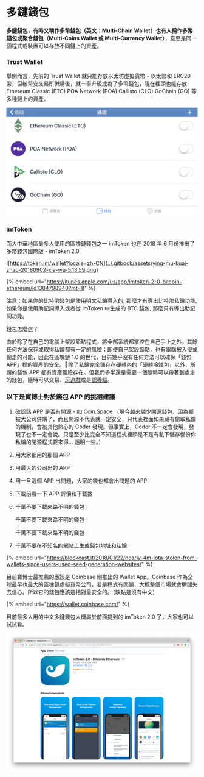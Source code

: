 # 多鏈錢包

**多鏈錢包，有時又稱作多幣錢包（英文：Multi-Chain Wallet）**也有人稱作多幣錢包或聚合錢包**（Multi-Coins Wallet 或 Multi-Currency Wallet）**，意思是同一個程式或裝置可以存放不同鏈上的資產。

### Trust Wallet

舉例而言，先前的 Trust Wallet 就只能存放以太坊虛擬貨幣 - 以太幣和 ERC20 幣，但被幣安交易所併購後，就一舉升級成為了多幣錢包，現在裡頭也能存放 Ethereum Classic \(ETC\) POA Network \(POA\) Callisto \(CLO\) GoChain \(GO\) 等多種鏈上的資產。

![Trust Wallet &#x73FE;&#x5728;&#x652F;&#x63F4;&#x4E0D;&#x540C;&#x93C8;&#x4E0A;&#x7684;&#x8CC7;&#x7522;](../.gitbook/assets/img_0607.PNG)

### imToken

而大中華地區最多人使用的區塊鏈錢包之一 imToken 也在 2018 年 6 月份推出了多幣錢包國際版 - imToken 2.0 

![https://token.im/wallet?locale=zh-CN](../.gitbook/assets/ying-mu-kuai-zhao-20180902-xia-wu-5.13.59.png)

{% embed url="https://itunes.apple.com/us/app/imtoken-2-0-bitcoin-ethereum/id1384798940?mt=8" %}

注意：如果你的比特幣錢包是使用明文私鑰導入的, 那麼才有導出比特幣私鑰功能, 如果你是使用助記詞導入或者從 imToken 中生成的 BTC 錢包, 那麼只有導出助記詞功能。

錢包怎麼選？

由於除了在自己的電腦上架設節點程式，將全部系統都掌控在自己手上之外，其餘任何方法保存或取得私鑰都有一定的風險；即便自己架設節點，也有電腦被入侵或偷走的可能，因此在區塊鏈 1.0 的世代，目前幾乎沒有任何方法可以確保「錢包 APP」裡的資產的安全。除了私鑰完全儲存在硬體內的「硬體冷錢包」以外，所謂的錢包 APP 都有資產風險存在。但我們多半還是需要一個隨時可以帶著到處走的錢包，隨時可以交易、[玩遊戲](../qu-zhong-xin-hua-yong-dapp/undefined-1.md)或是[認養貓](../qu-zhong-xin-hua-yong-dapp/cang-collectibles/jia-mi-cryptokitties.md)。

### 以下是寶博士對於錢包 APP 的挑選建議

1. 確認該 APP 是否有開源 - 如 Coin.Space （現今越來越少開源錢包，因為都被大公司併購了，而且開源不代表就一定安全，只代表裡面如果藏有偷取私鑰的機制，會被其他熱心的 Coder 發現。但事實上，Coder 不一定會發現，發現了也不一定會說。只是至少比完全不知道程式裡頭是不是有私下儲存備份你私鑰的閉源程式要來得... 透明一些。）
2. 用大家都用的那個 APP
3. 用最大的公司出的 APP
4. 用一旦這個 APP 出問題，大家的錢也都會出問題的 APP
5. 下載前看一下 APP 評價和下載數
6. 千萬不要下載來路不明的錢包！

   千萬不要下載來路不明的錢包！

   千萬不要下載來路不明的錢包！

7. 千萬不要在不知名的網站上生成錢包地址和私鑰

{% embed url="https://blockcast.it/2018/01/22/nearly-4m-iota-stolen-from-wallets-since-users-used-seed-generation-websites/" %}

  
目前寶博士最推薦的應該是 Coinbase 剛推出的 Wallet App。Coinbase 作為全球最早也最大的區塊鏈虛擬貨幣公司，若是程式有問題，大概整個市場就會瞬間失去信心。所以它的錢包應該是相對最安全的。（缺點是沒有中文）

{% embed url="https://wallet.coinbase.com/" %}

  
目前最多人用的中文多鏈錢包大概屬於前面提到的 imToken 2.0 了，大家也可以試試看。

![](../.gitbook/assets/ying-mu-kuai-zhao-20180902-xia-wu-5.12.58.png)

